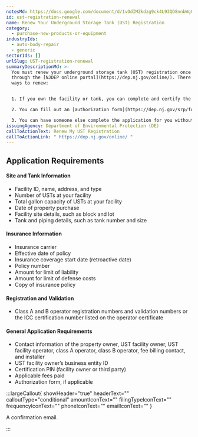 ```yaml
---
notesMd: https://docs.google.com/document/d/1vOdIMZkdzg9ck4L93QD8nnbWgGX57QakLB5-J9ONTkY/edit?tab=t.0
id: ust-registration-renewal
name: Renew Your Underground Storage Tank (UST) Registration
category:
  - purchase-new-products-or-equipment
industryIds:
  - auto-body-repair
  - generic
sectorIds: []
urlSlug: UST-registration-renewal
summaryDescriptionMd: >-
  You must renew your underground storage tank (UST) registration once a year
  through the [NJDEP online portal](https://dep.nj.gov/online/). There are 3
  ways to renew:


  1. If you own the facility or tank, you can complete and certify the application yourself.

  2. You can fill out an [authorization form](https://dep.nj.gov/srp/forms/ust/) that lets another person complete and certify the application for you.

  3. You can have someone else complete the application for you without certifying it. Then certify the application yourself.
issuingAgency: Department of Environmental Protection (DE)
callToActionText: Renew My UST Registration
callToActionLink: " https://dep.nj.gov/online/ "
---
```

## Application Requirements
#### Site and Tank Information
- Facility ID, name, address, and type
- Number of USTs at your facility
- Total gallon capacity of USTs at your facility
- Date of property purchase
- Facility site details, such as block and lot
- Tank and piping details, such as tank number and size

#### Insurance Information
- Insurance carrier
- Effective date of policy
- Insurance coverage start date (retroactive date) 
- Policy number
- Amount for limit of liability <insert contextual information>
- Amount for limit of defense costs <insert contextual information>
- Copy of insurance policy

#### Registration and Validation
- Class A and B operator  <insert contextual information>registration numbers and validation numbers or the ICC certification number listed on the operator certificate

#### General Application Requirements
- Contact information of the property owner, UST facility owner, UST facility operator, class A operator, class B operator, fee billing contact, and installer
- UST facility owner’s business entity ID <insert contextual information>
- Certification PIN (facility owner or third party)
- Applicable fees paid
- Authorization form, if applicable 

:::largeCallout{ showHeader="true" headerText="" calloutType="conditional" amountIconText="" filingTypeIconText="" frequencyIconText="" phoneIconText="" emailIconText="" }

A confirmation email.

:::